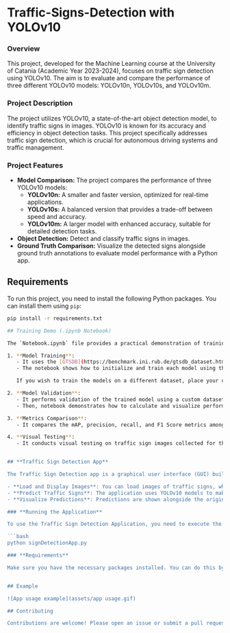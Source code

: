 # Traffic-Signs-Detection with YOLOv10

### Overview

This project, developed for the Machine Learning course at the University of Catania (Academic Year 2023-2024), focuses on traffic sign detection using YOLOv10. The aim is to evaluate and compare the performance of three different YOLOv10 models: YOLOv10n, YOLOv10s, and YOLOv10m.

### Project Description

The project utilizes YOLOv10, a state-of-the-art object detection model, to identify traffic signs in images. YOLOv10 is known for its accuracy and efficiency in object detection tasks. This project specifically addresses traffic sign detection, which is crucial for autonomous driving systems and traffic management.

### Project Features

- **Model Comparison:** The project compares the performance of three YOLOv10 models:
  - **YOLOv10n:** A smaller and faster version, optimized for real-time applications.
  - **YOLOv10s:** A balanced version that provides a trade-off between speed and accuracy.
  - **YOLOv10m:** A larger model with enhanced accuracy, suitable for detailed detection tasks.
- **Object Detection:** Detect and classify traffic signs in images.
- **Ground Truth Comparison:** Visualize the detected signs alongside ground truth annotations to evaluate model performance with a Python app.

## Requirements

To run this project, you need to install the following Python packages. You can install them using `pip`:
```bash
pip install -r requirements.txt

## Training Demo (.ipynb Notebook)

The `Notebook.ipynb` file provides a practical demonstration of training and validating the YOLOv10 models used in the project. The notebook guides through the following phases:

1. **Model Training**: 
   - It uses the [GTSDB](https://benchmark.ini.rub.de/gtsdb_dataset.html) dataset to train the YOLOv10n, YOLOv10s, and YOLOv10m models.
   - The notebook shows how to initialize and train each model using the specified dataset.

   If you wish to train the models on a different dataset, place your dataset in the `datasets` folder, modify the `data.yaml` file to point to the new dataset, and ensure that you maintain the structure described in the project report.

2. **Model Validation**:
   - It performs validation of the trained model using a custom dataset of traffic signs.
   - Then, notebook demonstrates how to calculate and visualize performance metrics such as mAP, precision, recall, and F1 Score.

3. **Metrics Comparison**:
   - It compares the mAP, precision, recall, and F1 Score metrics among the different YOLOv10 models to determine their relative performance.

4. **Visual Testing**:
   - It conducts visual testing on traffic sign images collected for the project to evaluate the accuracy of the models' predictions on real images.


## **Traffic Sign Detection App**

The Traffic Sign Detection app is a graphical user interface (GUI) built with Tkinter, designed for traffic sign detection using YOLOv10. This application allows you to:

- **Load and Display Images**: You can load images of traffic signs, which will be displayed along with their ground truth annotations.
- **Predict Traffic Signs**: The application uses YOLOv10 models to make predictions on the loaded images and display the results.
- **Visualize Predictions**: Predictions are shown alongside the original image and the ground truth annotations. The results include bounding boxes and class labels.

### **Running the Application**

To use the Traffic Sign Detection Application, you need to execute the following command:

```bash
python signDetectionApp.py

### **Requirements**

Make sure you have the necessary packages installed. You can do this by using the `requirements.txt` file included in the project.


## Example

![App usage example](assets/app usage.gif)

## Contributing

Contributions are welcome! Please open an issue or submit a pull request for any improvements or bug fixes.
